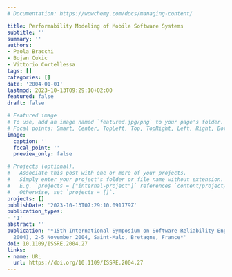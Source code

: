 ```yaml
---
# Documentation: https://wowchemy.com/docs/managing-content/

title: Performability Modeling of Mobile Software Systems
subtitle: ''
summary: ''
authors:
- Paola Bracchi
- Bojan Cukic
- Vittorio Cortellessa
tags: []
categories: []
date: '2004-01-01'
lastmod: 2023-10-13T09:29:10+02:00
featured: false
draft: false

# Featured image
# To use, add an image named `featured.jpg/png` to your page's folder.
# Focal points: Smart, Center, TopLeft, Top, TopRight, Left, Right, BottomLeft, Bottom, BottomRight.
image:
  caption: ''
  focal_point: ''
  preview_only: false

# Projects (optional).
#   Associate this post with one or more of your projects.
#   Simply enter your project's folder or file name without extension.
#   E.g. `projects = ["internal-project"]` references `content/project/deep-learning/index.md`.
#   Otherwise, set `projects = []`.
projects: []
publishDate: '2023-10-13T07:29:10.091779Z'
publication_types:
- '1'
abstract: ''
publication: '*15th International Symposium on Software Reliability Engineering (ISSRE
  2004), 2-5 November 2004, Saint-Malo, Bretagne, France*'
doi: 10.1109/ISSRE.2004.27
links:
- name: URL
  url: https://doi.org/10.1109/ISSRE.2004.27
---
```

